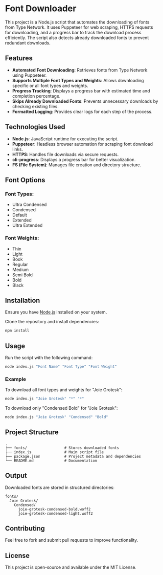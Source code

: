 # Font Downloader

This project is a Node.js script that automates the downloading of fonts from Type Network. It uses Puppeteer for web scraping, HTTPS requests for downloading, and a progress bar to track the download process efficiently. The script also detects already downloaded fonts to prevent redundant downloads.

## Features

- **Automated Font Downloading**: Retrieves fonts from Type Network using Puppeteer.
- **Supports Multiple Font Types and Weights**: Allows downloading specific or all font types and weights.
- **Progress Tracking**: Displays a progress bar with estimated time and completion percentage.
- **Skips Already Downloaded Fonts**: Prevents unnecessary downloads by checking existing files.
- **Formatted Logging**: Provides clear logs for each step of the process.

## Technologies Used

- **Node.js**: JavaScript runtime for executing the script.
- **Puppeteer**: Headless browser automation for scraping font download links.
- **HTTPS**: Handles file downloads via secure requests.
- **cli-progress**: Displays a progress bar for better visualization.
- **FS (File System)**: Manages file creation and directory structure.

## Font Options

### Font Types:

- Ultra Condensed
- Condensed
- Default
- Extended
- Ultra Extended

### Font Weights:

- Thin
- Light
- Book
- Regular
- Medium
- Semi Bold
- Bold
- Black

## Installation

Ensure you have [Node.js](https://nodejs.org/) installed on your system.

Clone the repository and install dependencies:

```sh
npm install
```

## Usage

Run the script with the following command:

```sh
node index.js "Font Name" "Font Type" "Font Weight"
```

### Example

To download all font types and weights for "Joie Grotesk":

```sh
node index.js "Joie Grotesk" "*" "*"
```

To download only "Condensed Bold" for "Joie Grotesk":

```sh
node index.js "Joie Grotesk" "Condensed" "Bold"
```

## Project Structure

```
.
├── fonts/                 # Stores downloaded fonts
├── index.js               # Main script file
├── package.json           # Project metadata and dependencies
└── README.md              # Documentation
```

## Output

Downloaded fonts are stored in structured directories:

```
fonts/
  Joie Grotesk/
    Condensed/
      joie-grotesk-condensed-bold.woff2
      joie-grotesk-condensed-light.woff2
```

## Contributing

Feel free to fork and submit pull requests to improve functionality.

## License

This project is open-source and available under the MIT License.

